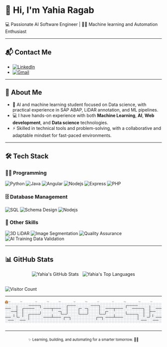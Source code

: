 # 👋 Hi, I'm Yahia Ragab  

💻 Passionate AI Software Engineer | 🧠🤖 Machine learning and Automation Enthusiast

---

## 📬 Contact Me  
<div align="left">

- [![LinkedIn](https://img.shields.io/badge/LinkedIn-blue?logo=linkedin&style=for-the-badge)](https://www.linkedin.com/in/yahia-ragab77/)
- [![Gmail](https://img.shields.io/badge/Gmail-D14836?logo=gmail&logoColor=white&style=for-the-badge)](mailto:yahiaragab775499@gmail.com)

</div>

---

## 🚀 About Me  
- 🌱 AI and machine learning student focused on Data science, with practical experience in SAP ABAP, LiDAR annotation, and ML
pipelines.  
- 💻 I have hands-on experience with both **Machine Learning**, **AI**, **Web development**, and **Data science** technologies.  
- ⚡ Skilled in technical tools and problem-solving, with a collaborative and adaptable mindset for fast-paced
environments.  

---

## 🛠️ Tech Stack  

### 👨‍💻 Programming
![Python](https://img.shields.io/badge/Python-3776AB?style=for-the-badge&logo=python&logoColor=white)
![Java](https://img.shields.io/badge/Java-007396?style=for-the-badge&logo=java&logoColor=white)
![Angular](https://img.shields.io/badge/angular-007396?style=for-the-badge&logo=angular&logoColor=white)
![Nodejs](https://img.shields.io/badge/node-007396?style=for-the-badge&logo=node&logoColor=white)
![Express](https://img.shields.io/badge/Express-007396?style=for-the-badge&logo=express&logoColor=white)
![PHP](https://img.shields.io/badge/php-007396?style=for-the-badge&logo=php&logoColor=white)

### 🗄️ Database Management
![SQL](https://img.shields.io/badge/SQL-336791?style=for-the-badge&logo=postgresql&logoColor=white)
![Schema Design](https://img.shields.io/badge/Schema%20Design-4CAF50?style=for-the-badge&logo=databricks&logoColor=white)
![Nodejs](https://img.shields.io/badge/mongodb-007396?style=for-the-badge&logo=mongodb&logoColor=white)

### 🔧 Other Skills
![3D LiDAR](https://img.shields.io/badge/3D%20LiDAR-FF6F00?style=for-the-badge&logo=autodesk&logoColor=white)
![Image Segmentation](https://img.shields.io/badge/Image%20Segmentation-8E44AD?style=for-the-badge&logo=opencv&logoColor=white)
![Quality Assurance](https://img.shields.io/badge/Quality%20Assurance-007ACC?style=for-the-badge&logo=testinglibrary&logoColor=white)
![AI Training Data Validation](https://img.shields.io/badge/AI%20Training%20Data%20Validation-FF4088?style=for-the-badge&logo=ai&logoColor=white)

---

## 📊 GitHub Stats  

<div align="center">
  <img src="https://github-readme-stats.vercel.app/api?username=Yahia-Ragab&show_icons=true&theme=github_dark" alt="Yahia's GitHub Stats" height="170" />
  &nbsp;
  <img src="https://github-readme-stats.vercel.app/api/top-langs/?username=Yahia-Ragab&layout=compact&theme=github_dark" alt="Yahia's Top Languages" height="170" />
</div>
<br/>


![Visitor Count](https://komarev.com/ghpvc/?username=Yahia-Ragab&style=for-the-badge)  

---

<picture>
  <source media="(prefers-color-scheme: dark)" srcset="https://raw.githubusercontent.com/Yahia-Ragab/Yahia-Ragab/output/pacman-contribution-graph-dark.svg">
  <source media="(prefers-color-scheme: light)" srcset="https://raw.githubusercontent.com/Yahia-Ragab/Yahia-Ragab/output/pacman-contribution-graph.svg">
  <img alt="pacman contribution graph" src="https://raw.githubusercontent.com/Yahia-Ragab/Yahia-Ragab/output/pacman-contribution-graph.svg">
</picture>

---
 
<p align="center"><sub>✨ Learning, building, and automating for a smarter tomorrow. 🤖🚀</sub></p>

